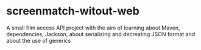 # screenmatch-witout-web

A small film access API project with the aim of learning about Maven, dependencies, Jackson, about serializing and decreating JSON format and about the use of generics
